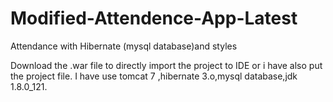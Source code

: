 # Modified-Attendence-App-Latest
Attendance with Hibernate (mysql database)and styles

Download the .war file to directly import the project to IDE or i have also put the project file.
I have use tomcat 7 ,hibernate 3.o,mysql database,jdk 1.8.0_121.

